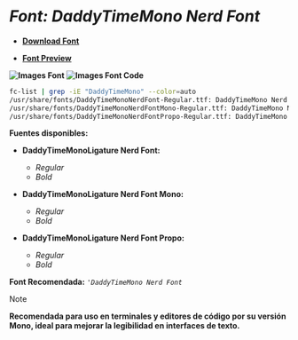 <!-- Autor: Daniel Benjamin Perez Morales -->
<!-- GitHub: https://github.com/D4nitrix13 -->
<!-- GitLab: https://gitlab.com/D4nitrix13 -->
<!-- Correo electrónico: danielperezdev@proton.me -->

# ***Font: DaddyTimeMono Nerd Font***

- **[Download Font](https://github.com/ryanoasis/nerd-fonts/releases/download/v3.2.1/DaddyTimeMono.zip "https://github.com/ryanoasis/nerd-fonts/releases/download/v3.2.1/DaddyTimeMono.zip")**

- **[Font Preview](https://www.programmingfonts.org/#daddytimemono "https://www.programmingfonts.org/#daddytimemono")**

**![Images Font](../../Fonts/DaddyTimeMono%20Nerd%20Font.png "Fonts/DaddyTimeMono Nerd Font.png")**
**![Images Font Code](../../Font%20Images%20Code/DaddyTimeMono%20Nerd%20Font%20Code.png "Font Images Code/DaddyTimeMono Nerd Font Code.png")**

```bash
fc-list | grep -iE "DaddyTimeMono" --color=auto
/usr/share/fonts/DaddyTimeMonoNerdFont-Regular.ttf: DaddyTimeMono Nerd Font:style=Regular
/usr/share/fonts/DaddyTimeMonoNerdFontMono-Regular.ttf: DaddyTimeMono Nerd Font Mono:style=Regular
/usr/share/fonts/DaddyTimeMonoNerdFontPropo-Regular.ttf: DaddyTimeMono Nerd Font Propo:style=Regular
```

**Fuentes disponibles:**

- **DaddyTimeMonoLigature Nerd Font:**
  - *Regular*
  - *Bold*

- **DaddyTimeMonoLigature Nerd Font Mono:**
  - *Regular*
  - *Bold*

- **DaddyTimeMonoLigature Nerd Font Propo:**
  - *Regular*
  - *Bold*

**Font Recomendada:** *`'DaddyTimeMono Nerd Font`*

> [!NOTE]
> **Recomendada para uso en terminales y editores de código por su versión Mono, ideal para mejorar la legibilidad en interfaces de texto.**
